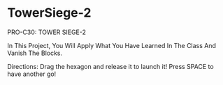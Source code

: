 # TowerSiege-2

PRO-C30: TOWER SIEGE-2

In This Project, You Will Apply What You Have Learned In The Class And Vanish The Blocks.

Directions:
Drag the hexagon and release it to launch it!
Press SPACE to have another go!